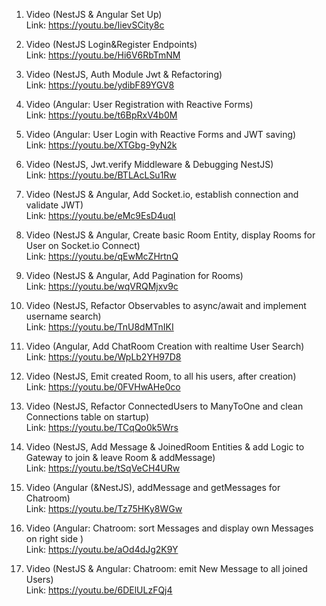 
1. Video (NestJS & Angular Set Up)  
Link: https://youtu.be/IievSCity8c

2. Video (NestJS Login&Register Endpoints)  
Link: https://youtu.be/Hi6V6RbTmNM

3. Video (NestJS, Auth Module Jwt & Refactoring)  
Link: https://youtu.be/ydibF89YGV8

4. Video (Angular: User Registration with Reactive Forms)  
Link: https://youtu.be/t6BpRxV4b0M

5. Video (Angular: User Login with Reactive Forms and JWT saving)  
Link: https://youtu.be/XTGbg-9yN2k

6. Video (NestJS, Jwt.verify Middleware & Debugging NestJS)  
Link: https://youtu.be/BTLAcLSu1Rw

7. Video (NestJS & Angular, Add Socket.io, establish connection and validate JWT)  
Link: https://youtu.be/eMc9EsD4uqI

8. Video (NestJS & Angular, Create basic Room Entity, display Rooms for User on Socket.io Connect)  
Link: https://youtu.be/qEwMcZHrtnQ

9. Video (NestJS & Angular, Add Pagination for Rooms)  
Link: https://youtu.be/wqVRQMjxv9c

10. Video (NestJS, Refactor Observables to async/await and implement username search)  
Link: https://youtu.be/TnU8dMTnIKI

11. Video (Angular, Add ChatRoom Creation with realtime User Search)  
Link: https://youtu.be/WpLb2YH97D8

12. Video (NestJS, Emit created Room, to all his users, after creation)  
Link: https://youtu.be/0FVHwAHe0co

13. Video (NestJS, Refactor ConnectedUsers to ManyToOne and clean Connections table on startup)  
Link: https://youtu.be/TCqQo0k5Wrs

14. Video (NestJS, Add Message & JoinedRoom Entities & add Logic to Gateway to join & leave Room & addMessage)  
Link: https://youtu.be/tSqVeCH4URw

15. Video (Angular (&NestJS), addMessage and getMessages for Chatroom)  
Link: https://youtu.be/Tz75HKy8WGw

16. Video (Angular: Chatroom: sort Messages and display own Messages on right side )  
Link: https://youtu.be/aOd4dJg2K9Y

17. Video (NestJS  & Angular: Chatroom: emit New Message to all joined Users)  
Link: https://youtu.be/6DElULzFQj4